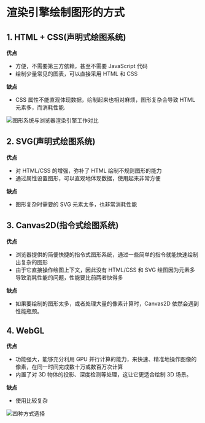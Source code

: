 # 渲染引擎绘制图形的方式

## 1. HTML + CSS(声明式绘图系统)
**优点**
- 方便，不需要第三方依赖，甚至不需要 JavaScript 代码
- 绘制少量常见的图表，可以直接采用 HTML 和 CSS

**缺点**
- CSS 属性不能直观体现数据，绘制起来也相对麻烦，图形复杂会导致 HTML 元素多，而消耗性能.

![图形系统与浏览器渲染引擎工作对比](https://static001.geekbang.org/resource/image/d4/9d/d49d2fb673a7fb9f8de329c12fab009d.jpg)

## 2. SVG(声明式绘图系统)
**优点**
- 对 HTML/CSS 的增强，弥补了 HTML 绘制不规则图形的能力
- 通过属性设置图形，可以直观地体现数据，使用起来非常方便

**缺点**
- 图形复杂时需要的 SVG 元素太多，也非常消耗性能

## 3. Canvas2D(指令式绘图系统)
**优点**
- 浏览器提供的简便快捷的指令式图形系统，通过一些简单的指令就能快速绘制出复杂的图形
- 由于它直接操作绘图上下文，因此没有 HTML/CSS 和 SVG 绘图因为元素多导致消耗性能的问题，性能要比前两者快得多

**缺点**
- 如果要绘制的图形太多，或者处理大量的像素计算时，Canvas2D 依然会遇到性能瓶颈。

## 4. WebGL
**优点**
- 功能强大，能够充分利用 GPU 并行计算的能力，来快速、精准地操作图像的像素，在同一时间完成数十万或数百万次计算
- 内置了对 3D 物体的投影、深度检测等处理，这让它更适合绘制 3D 场景。

**缺点**
- 使用比较复杂

![四种方式选择](https://static001.geekbang.org/resource/image/3b/6f/3bf11fcf520504a4e342dd335698c76f.jpg)
